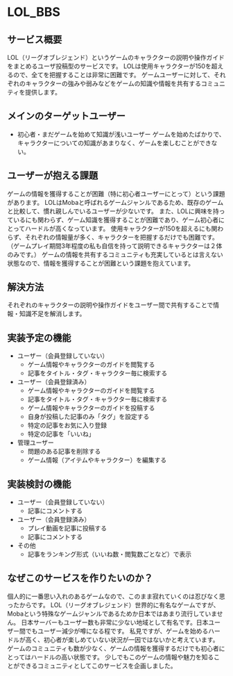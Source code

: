 # LOL_BBS
## **サービス概要**
LOL（リーグオブレジェンド）というゲームのキャラクターの説明や操作ガイドをまとめるユーザ投稿型のサービスです。
LOLは使用キャラクターが150を超えるので、全てを把握することは非常に困難です。
ゲームユーザーに対して、それぞれのキャラクターの強みや弱みなどをゲームの知識や情報を共有するコミュニティを提供します。

## **メインのターゲットユーザー**
- 初心者・まだゲームを始めて知識が浅いユーザー
ゲームを始めたばかりで、キャラクターについての知識があまりなく、ゲームを楽しむことができない。

## **ユーザーが抱える課題**
ゲームの情報を獲得することが困難（特に初心者ユーザーにとって）という課題があります。
LOLはMobaと呼ばれるゲームジャンルであるため、既存のゲームと比較して、慣れ親しんでいるユーザーが少ないです。
また、LOLに興味を持っているにも関わらず、ゲーム知識を獲得することが困難であり、ゲーム初心者にとってハードルが高くなっています。
使用キャラクターが150を超えるにも関わらず、それぞれの情報量が多く、キャラクターを把握するだけでも困難です。
（ゲームプレイ期間3年程度の私も自信を持って説明できるキャラクターは２体のみです。）
ゲームの情報を共有するコミュニティも充実しているとは言えない状態なので、情報を獲得することが困難という課題を抱えています。

## **解決方法**
それぞれのキャラクターの説明や操作ガイドをユーザー間で共有することで情報・知識不足を解消します。

## **実装予定の機能**
- ユーザー（会員登録していない）
    - ゲーム情報やキャラクターのガイドを閲覧する
    - 記事をタイトル・タグ・キャラクター毎に検索する
- ユーザー（会員登録済み）
    - ゲーム情報やキャラクターのガイドを閲覧する
    - 記事をタイトル・タグ・キャラクター毎に検索する
    - ゲーム情報やキャラクターのガイドを投稿する
    - 自身が投稿した記事のみ「タグ」を設定する
    - 特定の記事をお気に入り登録
    - 特定の記事を「いいね」
- 管理ユーザー
    - 問題のある記事を削除する
    - ゲーム情報（アイテムやキャラクター）を編集する

## 実装検討の機能
- ユーザー（会員登録していない）
    - 記事にコメントする
- ユーザー（会員登録済み）
    - プレイ動画を記事に投稿する
    - 記事にコメントする
- その他
    - 記事をランキング形式（いいね数・閲覧数ごとなど）で表示

## **なぜこのサービスを作りたいのか？**
個人的に一番思い入れのあるゲームなので、このまま寂れていくのは忍びなく思ったからです。
LOL（リーグオブレジェンド）世界的に有名なゲームですが、Mobaという特殊なゲームジャンルであるためか日本ではあまり流行していません。
日本サーバーもユーザー数も非常に少ない地域として有名です。日本ユーザー間でもユーザー減少が噂になる程です。
私見ですが、ゲームを始めるハードルが高く、初心者が楽しめていない状況が一因ではないかと考えています。
ゲームのコミュニティも数が少なく、ゲームの情報を獲得するだけでも初心者にとってはハードルの高い状態です。
少しでもこのゲームの情報や魅力を知ることができるコミュニティとしてこのサービスを企画しました。